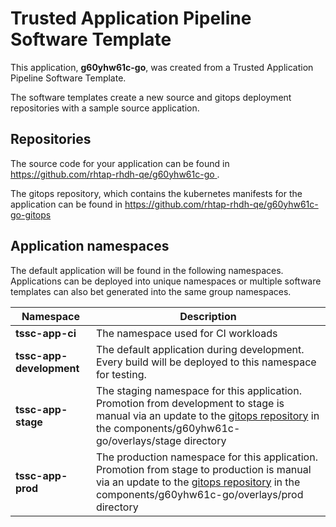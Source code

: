 # Trusted Application Pipeline Software Template

This application, **g60yhw61c-go**, was created from a Trusted Application Pipeline Software Template.

The software templates create a new source and gitops deployment repositories with a sample source application. 

## Repositories

The source code for your application can be found in [https://github.com/rhtap-rhdh-qe/g60yhw61c-go ](https://github.com/rhtap-rhdh-qe/g60yhw61c-go ).
 
The gitops repository, which contains the kubernetes manifests for the application can be found in 
[https://github.com/rhtap-rhdh-qe/g60yhw61c-go-gitops ](https://github.com/rhtap-rhdh-qe/g60yhw61c-go-gitops ) 

## Application namespaces 

The default application will be found in the following namespaces. Applications can be deployed into unique namespaces or multiple software templates can also bet generated into the same group namespaces.  

|  Namespace   |  Description   |  
| -------- | -------- |
| **tssc-app-ci** | The namespace used for CI workloads |
| **tssc-app-development** | The default application during development. Every build will be deployed to this namespace for testing. |
| **tssc-app-stage** | The staging namespace for this application. Promotion from development to stage is manual via an update to the [gitops repository](https://github.com/rhtap-rhdh-qe/g60yhw61c-go-gitops ) in the components/g60yhw61c-go/overlays/stage directory |
| **tssc-app-prod** | The production namespace for this application. Promotion from stage to production is manual via an update to the [gitops repository](https://github.com/rhtap-rhdh-qe/g60yhw61c-go-gitops ) in the components/g60yhw61c-go/overlays/prod directory |